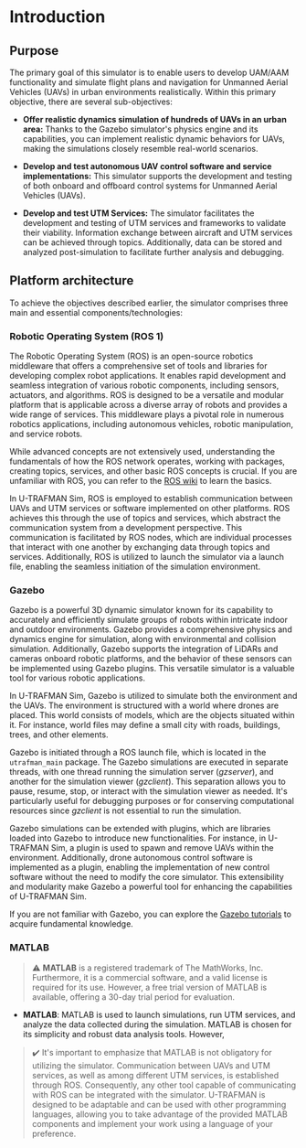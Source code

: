 # Introduction
## Purpose

The primary goal of this simulator is to enable users to develop UAM/AAM functionality and simulate flight plans and navigation for Unmanned Aerial Vehicles (UAVs) in urban environments realistically. Within this primary objective, there are several sub-objectives:

- **Offer realistic dynamics simulation of hundreds of UAVs in an urban area:** Thanks to the Gazebo simulator's physics engine and its capabilities, you can implement realistic dynamic behaviors for UAVs, making the simulations closely resemble real-world scenarios.

- **Develop and test autonomous UAV control software and service implementations:** This simulator supports the development and testing of both onboard and offboard control systems for Unmanned Aerial Vehicles (UAVs).

- **Develop and test UTM Services:** The simulator facilitates the development and testing of UTM services and frameworks to validate their viability. Information exchange between aircraft and UTM services can be achieved through topics. Additionally, data can be stored and analyzed post-simulation to facilitate further analysis and debugging.


## Platform architecture

To achieve the objectives described earlier, the simulator comprises three main and essential components/technologies:


### Robotic Operating System (ROS 1)

The Robotic Operating System (ROS) is an open-source robotics middleware that offers a comprehensive set of tools and libraries for developing complex robot applications. It enables rapid development and seamless integration of various robotic components, including sensors, actuators, and algorithms. ROS is designed to be a versatile and modular platform that is applicable across a diverse array of robots and provides a wide range of services. This middleware plays a pivotal role in numerous robotics applications, including autonomous vehicles, robotic manipulation, and service robots.

While advanced concepts are not extensively used, understanding the fundamentals of how the ROS network operates, working with packages, creating topics, services, and other basic ROS concepts is crucial. If you are unfamiliar with ROS, you can refer to the [ROS wiki](http://wiki.ros.org/ROS/Tutorials) to learn the basics. 

In U-TRAFMAN Sim, ROS is employed to establish communication between UAVs and UTM services or software implemented on other platforms. ROS achieves this through the use of topics and services, which abstract the communication system from a development perspective. This communication is facilitated by ROS nodes, which are individual processes that interact with one another by exchanging data through topics and services. Additionally, ROS is utilized to launch the simulator via a launch file, enabling the seamless initiation of the simulation environment. 


### Gazebo

Gazebo is a powerful 3D dynamic simulator known for its capability to accurately and efficiently simulate groups of robots within intricate indoor and outdoor environments. Gazebo provides a comprehensive physics and dynamics engine for simulation, along with environmental and collision simulation. Additionally, Gazebo supports the integration of LiDARs and cameras onboard robotic platforms, and the behavior of these sensors can be implemented using Gazebo plugins. This versatile simulator is a valuable tool for various robotic applications.

In U-TRAFMAN Sim, Gazebo is utilized to simulate both the environment and the UAVs. The environment is structured with a world where drones are placed. This world consists of models, which are the objects situated within it. For instance, world files may define a small city with roads, buildings, trees, and other elements.

Gazebo is initiated through a ROS launch file, which is located in the `utrafman_main` package. The Gazebo simulations are executed in separate threads, with one thread running the simulation server (_gzserver_), and another for the simulation viewer (_gzclient_). This separation allows you to pause, resume, stop, or interact with the simulation viewer as needed. It's particularly useful for debugging purposes or for conserving computational resources since _gzclient_ is not essential to run the simulation.

Gazebo simulations can be extended with plugins, which are libraries loaded into Gazebo to introduce new functionalities. For instance, in U-TRAFMAN Sim, a plugin is used to spawn and remove UAVs within the environment. Additionally, drone autonomous control software is implemented as a plugin, enabling the implementation of new control software without the need to modify the core simulator. This extensibility and modularity make Gazebo a powerful tool for enhancing the capabilities of U-TRAFMAN Sim.

If you are not familiar with Gazebo, you can explore the [Gazebo tutorials](http://gazebosim.org/tutorials) to acquire fundamental knowledge.



### MATLAB
> :warning: **MATLAB** is a registered trademark of The MathWorks, Inc. Furthermore, it is a commercial software, and a valid license is required for its use. However, a free trial version of MATLAB is available, offering a 30-day trial period for evaluation.







- **MATLAB**: MATLAB is used to launch simulations, run UTM services, and analyze the data collected during the simulation. MATLAB is chosen for its simplicity and robust data analysis tools. However,


>:heavy_check_mark: It's important to emphasize that MATLAB is not obligatory for utilizing the simulator. Communication between UAVs and UTM services, as well as among different UTM services, is established through ROS. Consequently, any other tool capable of communicating with ROS can be integrated with the simulator. U-TRAFMAN is designed to be adaptable and can be used with other programming languages, allowing you to take advantage of the provided MATLAB components and implement your work using a language of your preference.







